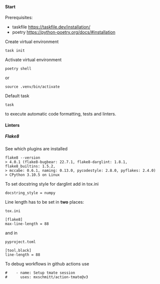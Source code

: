 <br>

#### Start
Prerequisites: 
 - taskfile https://taskfile.dev/installation/
 - poetry https://python-poetry.org/docs/#installation

Create virtual environment
```commandline
task init
```
Activate virtual environment
```commandline
poetry shell
```
or 
```commandline
source .venv/bin/activate
```
Default task
```commandline
task
```
to execute automatic code formatting, tests and linters.
<br>

#### Linters

##### Flake8

See which plugins are installed
```commandline
flake8 --version
> 4.0.1 (flake8-bugbear: 22.7.1, flake8-darglint: 1.8.1, flake8_builtins: 1.5.2, 
> mccabe: 0.6.1, naming: 0.13.0, pycodestyle: 2.8.0, pyflakes: 2.4.0) 
> CPython 3.10.5 on Linux
```

To set docstring style for darglint add in tox.ini
```
docstring_style = numpy
```

Line length has to be set in **two** places: 
```commandline
tox.ini

[flake8]
max-line-length = 88
```
and in
```commandline
pyproject.toml

[tool.black]
line-length = 88
```

To debug workflows in github actions use 
```commandline
#    - name: Setup tmate session
#      uses: mxschmitt/action-tmate@v3
```
